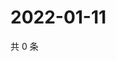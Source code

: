 # 2022-01-11

共 0 条

<!-- BEGIN WEIBO -->
<!-- 最后更新时间 Tue Jan 11 2022 16:18:52 GMT+0800 (China Standard Time) -->

<!-- END WEIBO -->

